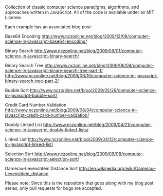 Collection of classic computer science paradigms, algorithms, and approaches written in JavaScript. All of the code is available under an MIT License.

Each example has an associated blog post:

Base64 Encoding
http://www.nczonline.net/blog/2009/12/08/computer-science-in-javascript-base64-encoding/

Binary Search
http://www.nczonline.net/blog/2009/09/01/computer-science-in-javascript-binary-search/

Binary Search Tree
http://www.nczonline.net/blog/2009/06/09/computer-science-in-javascript-binary-search-tree-part-1/
http://www.nczonline.net/blog/2009/06/16/computer-science-in-javascript-binary-search-tree-part-2/

Bubble Sort
http://www.nczonline.net/blog/2009/05/26/computer-science-in-javascript-bubble-sort/

Credit Card Number Validation
http://www.nczonline.net/blog/2009/08/04/computer-science-in-javascript-credit-card-number-validation/

Doubly Linked List
http://www.nczonline.net/blog/2009/04/21/computer-science-in-javascript-doubly-linked-lists/

Linked List
http://www.nczonline.net/blog/2009/04/13/computer-science-in-javascript-linked-list/

Selection Sort
http://www.nczonline.net/blog/2009/09/08/computer-science-in-javascript-selection-sort/

Damerau-Levenshtein Distance Sort
http://en.wikipedia.org/wiki/Damerau–Levenshtein_distance

Please note: Since this is the repository that goes along with my blog post series, only pull requests for bugs are accepted.

